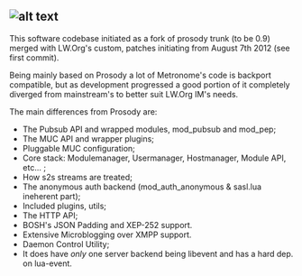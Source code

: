 ![alt text](https://lightwitch.org/sites/default/files/metronome-banner.png)
-

This software codebase initiated as a fork of prosody trunk (to be 0.9) merged with LW.Org's custom, patches initiating from August 7th 2012 (see first commit).

Being mainly based on Prosody a lot of Metronome's code is backport compatible, but as development progressed a good portion of it completely diverged from mainstream's to better suit LW.Org IM's needs.

The main differences from Prosody are:

 * The Pubsub API and wrapped modules, mod_pubsub and mod_pep;
 * The MUC API and wrapper plugins;
 * Pluggable MUC configuration;
 * Core stack: Modulemanager, Usermanager, Hostmanager, Module API, etc... ;
 * How s2s streams are treated;
 * The anonymous auth backend (mod_auth_anonymous & sasl.lua ineherent part);
 * Included plugins, utils;
 * The HTTP API;
 * BOSH's JSON Padding and XEP-252 support.
 * Extensive Microblogging over XMPP support.
 * Daemon Control Utility;
 * It does have _only_ one server backend being libevent and has a hard dep. on lua-event.
